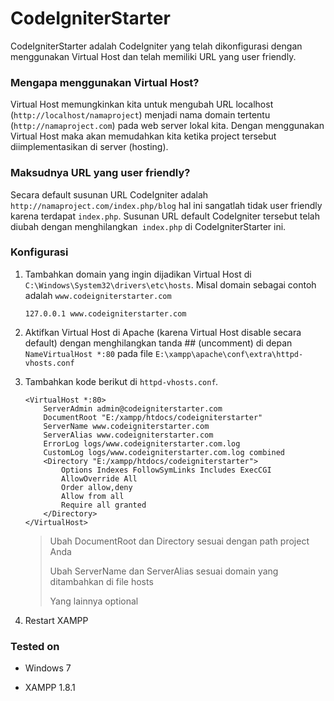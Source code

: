 CodeIgniterStarter
==================

CodeIgniterStarter adalah CodeIgniter yang telah dikonfigurasi dengan
menggunakan Virtual Host dan telah memiliki URL yang user friendly.



### Mengapa menggunakan Virtual Host?

Virtual Host memungkinkan kita untuk mengubah URL localhost
(`http://localhost/namaproject`) menjadi nama domain tertentu
(`http://namaproject.com`) pada web server lokal kita. Dengan menggunakan
Virtual Host maka akan memudahkan kita ketika project tersebut diimplementasikan
di server (hosting).



### Maksudnya URL yang user friendly?

Secara default susunan URL CodeIgniter adalah
`http://namaproject.com/index.php/blog` hal ini sangatlah tidak user friendly
karena terdapat `index.php`. Susunan URL default CodeIgniter tersebut telah
diubah dengan menghilangkan` index.php` di CodeIgniterStarter ini.



### Konfigurasi

1.  Tambahkan domain yang ingin dijadikan Virtual Host di
    `C:\Windows\System32\drivers\etc\hosts`. Misal domain sebagai contoh adalah
    `www.codeigniterstarter.com`

    ~~~~~~~~~~~~~~~~~~~~~~~~~~~~~~~~~~~~~~~~~~~~~~~~~~~~~~~~~~~~~~~~~~~~~~~~~~~~
    127.0.0.1 www.codeigniterstarter.com
    ~~~~~~~~~~~~~~~~~~~~~~~~~~~~~~~~~~~~~~~~~~~~~~~~~~~~~~~~~~~~~~~~~~~~~~~~~~~~

2.  Aktifkan Virtual Host di Apache (karena Virtual Host disable secara default)
    dengan menghilangkan tanda ## (uncomment) di depan `NameVirtualHost *:80`
    pada file `E:\xampp\apache\conf\extra\httpd-vhosts.conf`

3.  Tambahkan kode berikut di `httpd-vhosts.conf`*.*

    ~~~~~~~~~~~~~~~~~~~~~~~~~~~~~~~~~~~~~~~~~~~~~~~~~~~~~~~~~~~~~~~~~~~~~~~~~~~~
    <VirtualHost *:80>
        ServerAdmin admin@codeigniterstarter.com
        DocumentRoot "E:/xampp/htdocs/codeigniterstarter"
        ServerName www.codeigniterstarter.com
        ServerAlias www.codeigniterstarter.com
        ErrorLog logs/www.codeigniterstarter.com.log
        CustomLog logs/www.codeigniterstarter.com.log combined
        <Directory "E:/xampp/htdocs/codeigniterstarter">
            Options Indexes FollowSymLinks Includes ExecCGI
            AllowOverride All
            Order allow,deny
            Allow from all
            Require all granted
        </Directory>
    </VirtualHost>
    ~~~~~~~~~~~~~~~~~~~~~~~~~~~~~~~~~~~~~~~~~~~~~~~~~~~~~~~~~~~~~~~~~~~~~~~~~~~~
	>   Ubah DocumentRoot dan Directory sesuai dengan path project Anda
	>   
    >   Ubah ServerName dan ServerAlias sesuai domain yang ditambahkan di file
    >   hosts
    >   
    >   Yang lainnya optional

4.  Restart XAMPP



### Tested on

-   Windows 7

-   XAMPP 1.8.1
